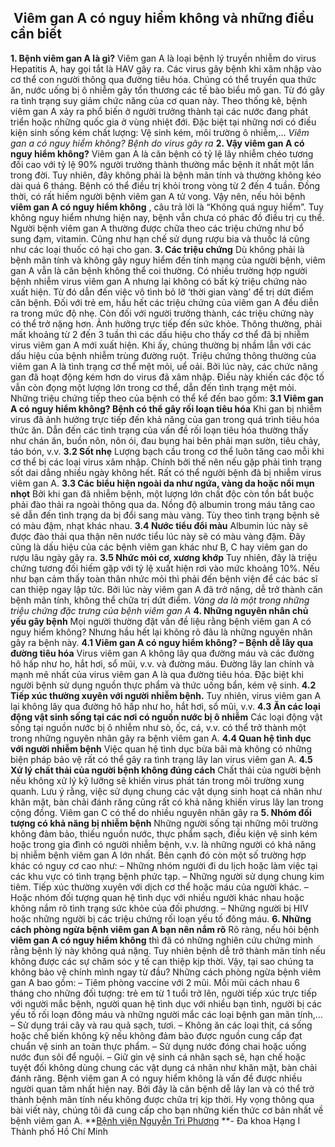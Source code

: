 ## ️ Viêm gan A có nguy hiểm không và những điều cần biết

**1. Bệnh viêm gan A là gì?**
Viêm gan A là loại bệnh lý truyền nhiễm do virus Hepatitis A, hay gọi tắt là HAV gây ra. Các virus gây bệnh khi xâm nhập vào cơ thể con người thông qua đường tiêu hóa. Chúng có thể truyền qua thức ăn, nước uống bị ô nhiễm gây tổn thương các tế bào biểu mô gan. Từ đó gây ra tình trạng suy giảm chức năng của cơ quan này.
Theo thống kê, bệnh viêm gan A xảy ra phổ biến ở người trưởng thành tại các nước đang phát triển hoặc những quốc gia ở vùng nhiệt đới. Đặc biệt tại những nơi có điều kiện sinh sống kém chất lượng: Vệ sinh kém, môi trường ô nhiễm,…
_Viêm gan a có nguy hiểm không? Bệnh do virus gây ra_
**2. Vậy viêm gan A có nguy hiểm không?**
Viêm gan A là căn bệnh có tỷ lệ lây nhiễm chéo tương đối cao với tỷ lệ 90% người trưởng thành thường mắc bệnh ít nhất một lần trong đời. Tuy nhiên, đây không phải là bệnh mãn tính và thường không kéo dài quá 6 tháng. Bệnh có thể điều trị khỏi trong vòng từ 2 đến 4 tuần. Đồng thời, có rất hiếm người bệnh viêm gan A tử vong. Vậy nên, nếu hỏi bệnh **viêm gan A có nguy hiểm không** , câu trả lời là “Không quá nguy hiểm”.
Tuy không nguy hiểm nhưng hiện nay, bệnh vẫn chưa có phác đồ điều trị cụ thể. Người bệnh viêm gan A thường được chữa theo các triệu chứng như bổ sung đạm, vitamin. Cũng như hạn chế sử dụng rượu bia và thuốc lá cũng như các loại thuốc có hại cho gan.
**3. Các triệu chứng**
Dù không phải là bệnh mãn tính và không gây nguy hiểm đến tính mạng của người bệnh, viêm gan A vẫn là căn bệnh không thể coi thường. Có nhiều trường hợp người bệnh nhiễm virus viêm gan A nhưng lại không có bất kỳ triệu chứng nào xuất hiện. Từ đó dẫn đến việc vô tình bỏ lỡ ‘thời gian vàng’ để trị dứt điểm căn bệnh.
Đối với trẻ em, hầu hết các triệu chứng của viêm gan A đều diễn ra trong mức độ nhẹ. Còn đối với người trưởng thành, các triệu chứng này có thể trở nặng hơn. Ảnh hưởng trực tiếp đến sức khỏe.
Thông thường, phải mất khoảng từ 2 đến 3 tuần thì các dấu hiệu cho thấy cơ thể đã bị nhiễm virus viêm gan A mới xuất hiện. Khi ấy, chúng thường bị nhầm lẫn với các dấu hiệu của bệnh nhiễm trùng đường ruột.
Triệu chứng thông thường của viêm gan A là tình trạng cơ thể mệt mỏi, uể oải. Bởi lúc này, các chức năng gan đã hoạt động kém hơn do virus đã xâm nhập. Điều này khiến các độc tố vẫn còn đọng một lượng lớn trong cơ thể, dẫn đến tình trạng mệt mỏi.
Những triệu chứng tiếp theo của bệnh có thể kể đến bao gồm:
**3.1 Viêm gan A có nguy hiểm không? Bệnh có thể gây rối loạn tiêu hóa**
Khi gan bị nhiễm virus đã ảnh hưởng trực tiếp đến khả năng của gan trong quá trình tiêu hóa thức ăn. Dẫn đến các tình trạng của vấn đề rối loạn tiêu hóa thường thấy như chán ăn, buồn nôn, nôn ói, đau bụng hai bên phải mạn sườn, tiêu chảy, táo bón, v.v.
**3.2 Sốt nhẹ**
Lượng bạch cầu trong cơ thể luôn tăng cao mỗi khi cơ thể bị các loại virus xâm nhập. Chính bởi thế nên nếu gặp phải tình trạng sốt dai dẳng nhiều ngày không hết. Rất có thể người bệnh đã bị nhiễm virus viêm gan A.
**3.3 Các biểu hiện ngoài da như ngứa, vàng da hoặc nổi mụn nhọt**
Bởi khi gan đã nhiễm bệnh, một lượng lớn chất độc còn tồn bắt buộc phải đào thải ra ngoài thông qua da. Nồng độ albumin trong máu tăng cao sẽ dẫn đến tình trạng da bị đổi sang màu vàng. Tùy theo tình trạng bệnh sẽ có màu đậm, nhạt khác nhau. 
**3.4 Nước tiểu đổi màu**
Albumin lúc này sẽ được đào thải qua thận nên nước tiểu lúc này sẽ có màu vàng đậm. Đây cũng là dấu hiệu của các bệnh viêm gan khác như B, C hay viêm gan do rượu lâu ngày gây ra.
**3.5 Nhức mỏi cơ, xương khớp**
Tuy nhiên, đây là triệu chứng tương đối hiếm gặp với tỷ lệ xuất hiện rơi vào mức khoảng 10%. Nếu như bạn cảm thấy toàn thân nhức mỏi thì phải đến bệnh viện để các bác sĩ can thiệp ngay lập tức. Bởi lúc này viêm gan A đã trở nặng, dễ trở thành căn bệnh mãn tính, không thể chữa trị dứt điểm.
_Vàng da là một trong những triệu chứng đặc trưng của bệnh viêm gan A_
**4. Những nguyên nhân chủ yếu gây bệnh**
Mọi người thường đặt vấn đề liệu rằng bệnh viêm gan A có nguy hiểm không? Nhưng hầu hết lại không rõ đâu là những nguyên nhân gây ra bệnh này. 
**4.1 Viêm gan A có nguy hiểm không? – Bệnh dễ lây qua đường tiêu hóa**
Virus viêm gan A không lây qua đường máu và các đường hô hấp như ho, hắt hơi, sổ mũi, v.v. và đường máu. Đường lây lan chính và mạnh mẽ nhất của virus viêm gan A là qua đường tiêu hóa. Đặc biệt khi người bệnh sử dụng nguồn thực phẩm và thức uống bẩn, kém vệ sinh. 
**4.2 Tiếp xúc thường xuyên với người nhiễm bệnh.**
Tuy nhiên, virus viêm gan A lại không lây qua đường hô hấp như ho, hắt hơi, sổ mũi, v.v.
**4.3 Ăn các loại động vật sinh sống tại các nơi có nguồn nước bị ô nhiễm**
Các loại động vật sống tại nguồn nước bị ô nhiễm như sò, ốc, cá, v.v. có thể trở thành một trong những nguyên nhân gây ra bệnh viêm gan A.
**4.4 Quan hệ tình dục với người nhiễm bệnh**
Việc quan hệ tình dục bừa bãi mà không có những biện pháp bảo vệ rất có thể gây ra tình trạng lây lan virus viêm gan A. 
**4.5 Xử lý chất thải của người bệnh không đúng cách**
Chất thải của người bệnh nếu không xử lý kỹ lưỡng sẽ khiến virus phát tán trong môi trường xung quanh.
Lưu ý rằng, việc sử dụng chung các vật dụng sinh hoạt cá nhân như khăn mặt, bàn chải đánh răng cũng rất có khả năng khiến virus lây lan trong cộng đồng.
Viêm gan C có thể do nhiều nguyên nhân gây ra
**5. Nhóm đối tượng có khả năng bị nhiễm bệnh**
Những người sống tại những môi trường không đảm bảo, thiếu nguồn nước, thực phẩm sạch, điều kiện vệ sinh kém hoặc trong gia đình có người nhiễm bệnh, v.v. là những người có khả năng bị nhiễm bệnh viêm gan A lớn nhất. Bên cạnh đó còn một số trường hợp khác có nguy cơ cao như: 
– Những nhóm người đi du lịch hoặc làm việc tại các khu vực có tình trạng bệnh phức tạp. 
– Những người sử dụng chung kim tiêm. Tiếp xúc thường xuyên với dịch cơ thể hoặc máu của người khác. 
– Hoặc nhóm đối tượng quan hệ tình dục với nhiều người khác nhau hoặc không nắm rõ tình trạng sức khỏe của đối phương.
– Những người bị HIV hoặc những người bị các triệu chứng rối loạn yếu tố đông máu. 
**6. Những cách phòng ngừa bệnh viêm gan A bạn nên nắm rõ**
Rõ ràng, nếu hỏi bệnh **viêm gan A có nguy hiểm không** thì đã có những nghiên cứu chứng minh rằng bệnh lý này không quá nặng. Tuy nhiên bệnh dễ trở thành mãn tính nếu không được các sự chăm sóc y tế can thiệp kịp thời. Vậy, tại sao chúng ta không bảo vệ chính mình ngay từ đầu? Những cách phòng ngừa bệnh viêm gan A bao gồm:
– Tiêm phòng vaccine với 2 mũi. Mỗi mũi cách nhau 6 tháng cho những đối tượng: trẻ em từ 1 tuổi trở lên, người tiếp xúc trực tiếp với người mắc bệnh, người quan hệ tình dục với nhiều bạn tình, người bị các yếu tố rối loạn đông máu và những người mắc các loại bệnh gan mãn tính,…
– Sử dụng trái cây và rau quả sạch, tươi.
– Không ăn các loại thịt, cá sống hoặc chế biến không kỹ nếu không đảm bảo được nguồn cung cấp đạt chuẩn vệ sinh an toàn thực phẩm.
– Sử dụng nước đóng chai hoặc uống nước đun sôi để nguội.
– Giữ gìn vệ sinh cá nhân sạch sẽ, hạn chế hoặc tuyệt đối không dùng chung các vật dụng cá nhân như khăn mặt, bàn chải đánh răng.
Bệnh viêm gan A có nguy hiểm không là vấn đề được nhiều người quan tâm nhất hiện nay. Bởi đây là căn bệnh dễ lây lan và có thể trở thành bệnh mãn tính nếu không được chữa trị kịp thời. Hy vọng thông qua bài viết này, chúng tôi đã cung cấp cho bạn những kiến thức cơ bản nhất về bệnh viêm gan A.
**[Bệnh viện Nguyễn Tri Phương](https://bvnguyentriphuong.com.vn/) **- Đa khoa Hạng I Thành phố Hồ Chí Minh
